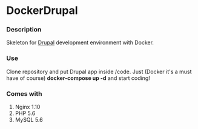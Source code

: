 # DockerDrupal

### Description

Skeleton for [Drupal](https://www.drupal.org/) development environment with Docker.

### Use

Clone repository and put Drupal app inside /code. Just (Docker it's a must have of course) **docker-compose up -d** and start coding!

### Comes with

1. Nginx 1.10
2. PHP 5.6
3. MySQL 5.6